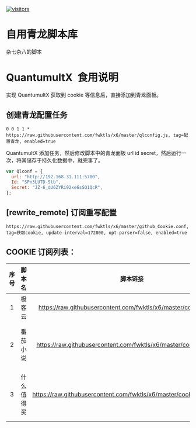 <!--

* @Author: x6
* @Date: 2023-02-04 19:13:53
 * @LastEditors: x6
 * @LastEditTime: 2023-03-08 21:39:57
 * @FilePath: \mangfu\README.md
    -->

[![visitors](https://visitor-badge.vercel.app/p/fwktlsx6?color=brightgreen)](https://github.com/fwktls/x6)

# 自用青龙脚本库

杂七杂八的脚本

# QuantumultX  食用说明

实现 QuantumultX 获取到 cookie 等信息后，直接添加到青龙面板。

## 创建青龙配置任务

```
0 0 1 1 * https://raw.githubusercontent.com/fwktls/x6/master/qlconfig.js, tag=配置青龙, enabled=true
```

QuantumultX 添加任务，然后修改脚本中的青龙面板 url id secret，然后运行一次，将其储存于持久化数据中，就完事了。

```js
var Qlconf = {
  url: "http://192.168.31.111:5700",
  Id: "SPn3LUTD-Stb",
  Secret: "JZ-6_dU6ZYRi92xe6sSQ1QcR",
};
```

## [rewrite_remote] 订阅重写配置

```
https://raw.githubusercontent.com/fwktls/x6/master/github_Cookie.conf, tag=获取cookie, update-interval=172800, opt-parser=false, enabled=true
```

## COOKIE 订阅列表：

| 序号  | 脚本名   | 脚本链接                                                                 | 说明                                |
|:---:|:-----:|:--------------------------------------------------------------------:|:---------------------------------:|
| 1   | 极客云   | https://raw.githubusercontent.com/fwktls/x6/master/cookie/jkyck.js   |                                   |
| 2   | 番茄小说  | https://raw.githubusercontent.com/fwktls/x6/master/cookie/fqxsck.js  | 番茄拉闸了 |
| 3   | 什么值得买 | https://raw.githubusercontent.com/fwktls/x6/master/cookie/smzdmck.js | 最新版app可用                          |


